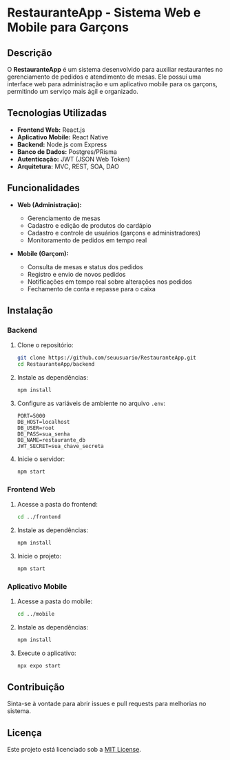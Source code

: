 # RestauranteApp - Sistema Web e Mobile para Garçons

## Descrição
O **RestauranteApp** é um sistema desenvolvido para auxiliar restaurantes no gerenciamento de pedidos e atendimento de mesas. Ele possui uma interface web para administração e um aplicativo mobile para os garçons, permitindo um serviço mais ágil e organizado.

## Tecnologias Utilizadas
- **Frontend Web:** React.js
- **Aplicativo Mobile:** React Native
- **Backend:** Node.js com Express
- **Banco de Dados:** Postgres/PRisma
- **Autenticação:** JWT (JSON Web Token)
- **Arquitetura:** MVC, REST, SOA, DAO

## Funcionalidades
- **Web (Administração):**
  - Gerenciamento de mesas
  - Cadastro e edição de produtos do cardápio
  - Cadastro e controle de usuários (garçons e administradores)
  - Monitoramento de pedidos em tempo real

- **Mobile (Garçom):**
  - Consulta de mesas e status dos pedidos
  - Registro e envio de novos pedidos
  - Notificações em tempo real sobre alterações nos pedidos
  - Fechamento de conta e repasse para o caixa

## Instalação
### Backend
1. Clone o repositório:
   ```sh
   git clone https://github.com/seuusuario/RestauranteApp.git
   cd RestauranteApp/backend
   ```
2. Instale as dependências:
   ```sh
   npm install
   ```
3. Configure as variáveis de ambiente no arquivo `.env`:
   ```env
   PORT=5000
   DB_HOST=localhost
   DB_USER=root
   DB_PASS=sua_senha
   DB_NAME=restaurante_db
   JWT_SECRET=sua_chave_secreta
   ```
4. Inicie o servidor:
   ```sh
   npm start
   ```

### Frontend Web
1. Acesse a pasta do frontend:
   ```sh
   cd ../frontend
   ```
2. Instale as dependências:
   ```sh
   npm install
   ```
3. Inicie o projeto:
   ```sh
   npm start
   ```

### Aplicativo Mobile
1. Acesse a pasta do mobile:
   ```sh
   cd ../mobile
   ```
2. Instale as dependências:
   ```sh
   npm install
   ```
3. Execute o aplicativo:
   ```sh
   npx expo start
   ```

## Contribuição
Sinta-se à vontade para abrir issues e pull requests para melhorias no sistema.

## Licença
Este projeto está licenciado sob a [MIT License](LICENSE).


